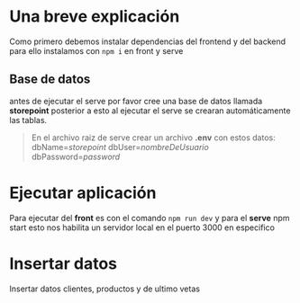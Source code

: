 # Una breve explicación

Como primero debemos instalar dependencias del frontend y del backend para ello instalamos con 
`npm i` en front y serve 

## Base de datos

antes de ejecutar el serve por favor cree una base de datos llamada **storepoint** posterior a esto al ejecutar el serve se crearan automáticamente las tablas.

> En el archivo raiz de serve crear un archivo **.env** con estos datos: 
> dbName=*storepoint*
> dbUser=*nombreDeUsuario*
> dbPassword=*password*

 
# Ejecutar aplicación

Para ejecutar del **front** es con el comando `npm run dev` y para el **serve** npm start esto nos habilita un servidor local en el puerto 3000 en especifico 

# Insertar datos 
Insertar datos clientes, productos y de ultimo vetas

